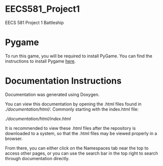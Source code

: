 # EECS581_Project1
EECS 581 Project 1 Battleship

# Pygame
To run this game, you will be required to install PyGame. You can find the instructions to install Pygame [here](https://pypi.org/project/pygame/).

# Documentation Instructions
Documentation was generated using Doxygen.

You can view this documentation by opening the .html files found in _./documentation/html/_. Commonly starting with the index.html file:

_./documentation/html/index.html_

It is recommended to view these .html files after the repository is downloaded to a system, so that the .html files may be viewed properly in a browser.

From there, you can either click on the Namespaces tab near the top to access other pages, or you can use the search bar in the top right to search through documentation directly.
